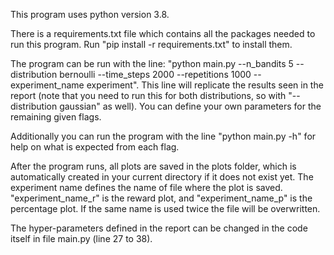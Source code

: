This program uses python version 3.8.

There is a requirements.txt file which contains all the packages needed to run this program. Run "pip install -r requirements.txt" to install them.

The program can be run with the line:
"python main.py --n_bandits 5 --distribution bernoulli --time_steps 2000 --repetitions 1000 --experiment_name experiment". 
This line will replicate the results seen in the report (note that you need to run this for both distributions, so with "--distribution gaussian" as well). You can define your own parameters for the remaining given flags.

Additionally you can run the program with the line "python main.py -h" for help on what is expected from each flag.

After the program runs, all plots are saved in the plots folder, which is automatically created in your current directory if it does not exist yet. The experiment name defines the name of file where the plot is saved. "experiment_name_r" is the reward plot, and "experiment_name_p" is the percentage plot. If the same name is used twice the file will be overwritten.

The hyper-parameters defined in the report can be changed in the code itself in file main.py (line 27 to 38).

